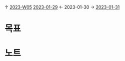 
↑ [2023-W05](2023-W05.md)
[2023-01-29](2023-01-29.md) ← 2023-01-30 → [2023-01-31](2023-01-31.md)


# 목표



# 노트




